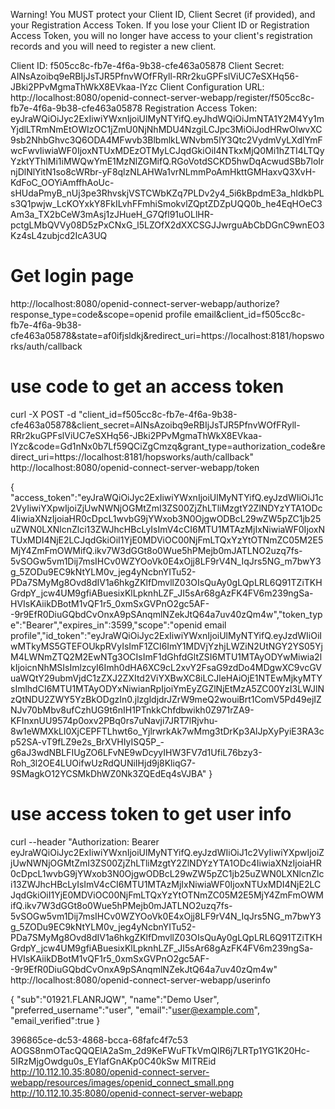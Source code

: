 Warning! You MUST protect your Client ID, Client Secret (if provided), and your Registration Access Token. If you lose your Client ID or Registration Access Token, you will no longer have access to your client's registration records and you will need to register a new client.

Client ID: f505cc8c-fb7e-4f6a-9b38-cfe463a05878
Client Secret: AINsAzoibq9eRBIjJsTJR5PfnvWOfFRyll-RRr2kuGPFslViUC7eSXHq56-JBki2PPvMgmaThWkX8EVkaa-lYzc
Client Configuration URL: http://localhost:8080/openid-connect-server-webapp/register/f505cc8c-fb7e-4f6a-9b38-cfe463a05878
Registration Access Token: 
eyJraWQiOiJyc2ExIiwiYWxnIjoiUlMyNTYifQ.eyJhdWQiOiJmNTA1Y2M4Yy1mYjdlLTRmNmEtOWIzOC1jZmU0NjNhMDU4NzgiLCJpc3MiOiJodHRwOlwvXC9sb2NhbGhvc3Q6ODA4MFwvb3BlbmlkLWNvbm5lY3Qtc2VydmVyLXdlYmFwcFwvIiwiaWF0IjoxNTUxMDEzOTMyLCJqdGkiOiI4NTkxMjQ0Mi1hZTI4LTQyYzktYThlMi1iMWQwYmE1MzNlZGMifQ.RGoVotdSCKD5hwDqAcwudSBb7loIrnjDlNlYitN1so8cWRbr-yF8qlzNLAHWa1vrNLmmPoAmHkttGMHaxvQ3XvH-KdFoC_OOYiAmffhAoUc-sHUdaPmyB_nUj3pe3RhvskjVSTCWbKZq7PLDv2y4_5i6kBpdmE3a_hIdkbPLs3Q1pwjw_LcKOYxkY8FkILvhFFmhiSmokvlZQptZDZpUQQ0b_he4EqHOeC3Am3a_TX2bCeW3mAsj1zJHueH_G7Qfl91uOLlHR-pctgLMbQVVy08D5zPxCNxG_l5LZOfX2dXXCSGJJwrguAbCbDGnC9wnEO3Kz4sL4zubjcd2IcA3UQ

# Get login page
http://localhost:8080/openid-connect-server-webapp/authorize?response_type=code&scope=openid profile email&client_id=f505cc8c-fb7e-4f6a-9b38-cfe463a05878&state=af0ifjsldkj&redirect_uri=https://localhost:8181/hopsworks/auth/callback

# use code to get an access token
curl -X POST -d "client_id=f505cc8c-fb7e-4f6a-9b38-cfe463a05878&client_secret=AINsAzoibq9eRBIjJsTJR5PfnvWOfFRyll-RRr2kuGPFslViUC7eSXHq56-JBki2PPvMgmaThWkX8EVkaa-lYzc&code=Gd1nNx0b7Lf59QCiZgCmzq&grant_type=authorization_code&redirect_uri=https://localhost:8181/hopsworks/auth/callback" http://localhost:8080/openid-connect-server-webapp/token

{
    "access_token":"eyJraWQiOiJyc2ExIiwiYWxnIjoiUlMyNTYifQ.eyJzdWIiOiJ1c2VyIiwiYXpwIjoiZjUwNWNjOGMtZmI3ZS00ZjZhLTliMzgtY2ZlNDYzYTA1ODc4IiwiaXNzIjoiaHR0cDpcL1wvbG9jYWxob3N0OjgwODBcL29wZW5pZC1jb25uZWN0LXNlcnZlci13ZWJhcHBcLyIsImV4cCI6MTU1MTAzMjIxNiwiaWF0IjoxNTUxMDI4NjE2LCJqdGkiOiI1YjE0MDViOC00NjFmLTQxYzYtOTNmZC05M2E5MjY4ZmFmOWMifQ.ikv7W3dGGt8o0Wue5hPMejb0mJATLNO2uzq7fs-5vSOGw5vm1Dij7msIHCv0WZYOoVk0E4xOjj8LF9rV4N_IqJrs5NG_m7bwY3g_5ZODu9EC9kNtYLM0v_jeg4yNcbnYITu52-PDa7SMyMg8Ovd8dIV1a6hkgZKlfDmvllZ03OIsQuAy0gLQpLRL6Q91TZiTKHGrdpY_jcw4UM9gfiABuesixKlLpknhLZF_JI5sAr68gAzFK4FV6m239ngSa-HVIsKAiikDBotM1vQF1r5_0xmSxGVPnO2gc5AF--9r9EfR0DiuGQbdCvOnxA9pSAnqmlNZekJtQ64a7uv40zQm4w","token_type":"Bearer","expires_in":3599,"scope":"openid email profile","id_token":"eyJraWQiOiJyc2ExIiwiYWxnIjoiUlMyNTYifQ.eyJzdWIiOiIwMTkyMS5GTEFOUkpRVyIsImF1ZCI6ImY1MDVjYzhjLWZiN2UtNGY2YS05YjM4LWNmZTQ2M2EwNTg3OCIsImF1dGhfdGltZSI6MTU1MTAyODYwMiwia2lkIjoicnNhMSIsImlzcyI6Imh0dHA6XC9cL2xvY2FsaG9zdDo4MDgwXC9vcGVuaWQtY29ubmVjdC1zZXJ2ZXItd2ViYXBwXC8iLCJleHAiOjE1NTEwMjkyMTYsImlhdCI6MTU1MTAyODYxNiwianRpIjoiYmEyZGZlNjEtMzA5ZC00YzI3LWJlNzQtNDU2ZWY5YzBkODgzIn0.jlzgldjdrJZrW9meQ2wouiBrt1ComV5Pd49ejIZNJv70bMbv8ufCzhUG9t6nIH1PTnkkChfdbwikh0Z971rZA9-KFInxnUU9574p0oxv2PBq0rs7uNavji7JRT7lRjvhu-8w1eWMXkLI0XjCEPFTLhwt6o_YjlrwrkAk7wMmg3tDrKp3AlJpXyPyiE3RA3cp52SA-vT9fLZ9e2s_BrXVHIyISQ5P_-g6aJ3wdNBLFIUgZO6LFvNE9wDcyyIHW3FV7d1UfiL76bzy3-Roh_3l2OE4LUOifwUzRdQUNiIHjd9j8KliqG7-9SMagkO12YCSMkDhWZ0Nk3ZQEdEq4sVJBA"
}

# use access token to get user info
curl --header "Authorization: Bearer eyJraWQiOiJyc2ExIiwiYWxnIjoiUlMyNTYifQ.eyJzdWIiOiJ1c2VyIiwiYXpwIjoiZjUwNWNjOGMtZmI3ZS00ZjZhLTliMzgtY2ZlNDYzYTA1ODc4IiwiaXNzIjoiaHR0cDpcL1wvbG9jYWxob3N0OjgwODBcL29wZW5pZC1jb25uZWN0LXNlcnZlci13ZWJhcHBcLyIsImV4cCI6MTU1MTAzMjIxNiwiaWF0IjoxNTUxMDI4NjE2LCJqdGkiOiI1YjE0MDViOC00NjFmLTQxYzYtOTNmZC05M2E5MjY4ZmFmOWMifQ.ikv7W3dGGt8o0Wue5hPMejb0mJATLNO2uzq7fs-5vSOGw5vm1Dij7msIHCv0WZYOoVk0E4xOjj8LF9rV4N_IqJrs5NG_m7bwY3g_5ZODu9EC9kNtYLM0v_jeg4yNcbnYITu52-PDa7SMyMg8Ovd8dIV1a6hkgZKlfDmvllZ03OIsQuAy0gLQpLRL6Q91TZiTKHGrdpY_jcw4UM9gfiABuesixKlLpknhLZF_JI5sAr68gAzFK4FV6m239ngSa-HVIsKAiikDBotM1vQF1r5_0xmSxGVPnO2gc5AF--9r9EfR0DiuGQbdCvOnxA9pSAnqmlNZekJtQ64a7uv40zQm4w" http://localhost:8080/openid-connect-server-webapp/userinfo

{
    "sub":"01921.FLANRJQW",
    "name":"Demo User",
    "preferred_username":"user",
    "email":"user@example.com",
    "email_verified":true
}


396865ce-dc53-4868-bcca-68fafc4f7c53
AOGS8nmOTacQQQElA2aSm_2d9KeFWuFTkVmQlR6j7LRTp1YG1K20Hc-5IRzMjgOwdgu0s_EYlafGnAKp0C40kSw
MITREid
http://10.112.10.35:8080/openid-connect-server-webapp/resources/images/openid_connect_small.png
http://10.112.10.35:8080/openid-connect-server-webapp
